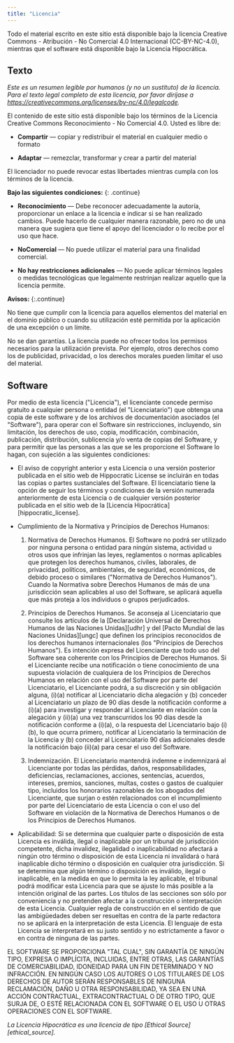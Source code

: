 ```yaml
---
title: "Licencia"
---
```


Todo el material escrito en este sitio está disponible bajo la licencia Creative
Commons - Atribución - No Comercial 4.0 Internacional (CC-BY-NC-4.0), mientras
que el software está disponible bajo la Licencia Hipocrática.

## Texto

*Este es un resumen legible por humanos (y no un sustituto) de la licencia. Para
el texto legal completo de esta licencia, por favor diríjase a
<https://creativecommons.org/licenses/by-nc/4.0/legalcode>.*

El contenido de este sitio está disponible bajo los términos de la Licencia
Creative Commons Reconocimiento - No Comercial 4.0. Usted es libre de:

-   **Compartir** — copiar y redistribuir el material en cualquier medio o
    formato

-   **Adaptar** — remezclar, transformar y crear a partir del material 

El licenciador no puede revocar estas libertades mientras cumpla con los
términos de la licencia.

**Bajo las siguientes condiciones:** 
{: .continue}

-   **Reconocimiento** —  Debe reconocer adecuadamente la autoría, proporcionar
    un enlace a la licencia e indicar si se han realizado cambios. Puede hacerlo
    de cualquier manera razonable, pero no de una manera que sugiera que tiene el
    apoyo del licenciador o lo recibe por el uso que hace.

-   **NoComercial** —  No puede utilizar el material para una finalidad
    comercial.

-   **No hay restricciones adicionales** — No puede aplicar términos legales o
    medidas tecnológicas que legalmente restrinjan realizar aquello que la
    licencia permite.

**Avisos:** 
{:.continue}

No tiene que cumplir con la licencia para aquellos elementos del material en el
dominio público o cuando su utilización esté permitida por la aplicación de una
excepción o un límite.

No se dan garantías. La licencia puede no ofrecer todos los permisos necesarios
para la utilización prevista. Por ejemplo, otros derechos como los de
publicidad, privacidad, o los derechos morales pueden limitar el uso del
material.

## Software

Por medio de esta licencia ("Licencia"), el licenciante concede permiso gratuito
a cualquier persona o entidad (el "Licenciatario") que obtenga una copia de este
software y de los archivos de documentación asociados (el "Software"), para
operar con el Software sin restricciones, incluyendo, sin limitación, los
derechos de uso, copia, modificación, combinación, publicación, distribución,
sublicencia y/o venta de copias del Software, y para permitir que las personas a
las que se les proporcione el Software lo hagan, con sujeción a las siguientes
condiciones:

-   El aviso de copyright anterior y esta Licencia o una versión posterior
    publicada en el sitio web de Hippocratic License se incluirán en todas las
    copias o partes sustanciales del Software. El licenciatario tiene la opción de
    seguir los términos y condiciones de la versión numerada anteriormente de esta
    Licencia o de cualquier versión posterior publicada en el sitio web de la
    [Licencia Hipocrática][hippocratic_license].

-   Cumplimiento de la Normativa y Principios de Derechos Humanos:

    1.  Normativa de Derechos Humanos. El Software no podrá ser utilizado por
	ninguna persona o entidad para ningún sistema, actividad u otros usos
        que infrinjan las leyes, reglamentos o normas aplicables que protegen los
        derechos humanos, civiles, laborales, de privacidad, políticos, ambientales, de
        seguridad, económicos, de debido proceso o similares ("Normativa de Derechos
        Humanos"). Cuando la Normativa sobre Derechos Humanos de más de una jurisdicción
        sean aplicables al uso del Software, se aplicará aquella que más proteja a los
        individuos o grupos perjudicados.

    2.  Principios de Derechos Humanos. Se aconseja al Licenciatario que
	consulte los artículos de la [Declaración Universal de Derechos Humanos
        de las Naciones Unidas][udhr] y del [Pacto Mundial de las Naciones Unidas][ungc]
        que definen los principios reconocidos de los derechos humanos internacionales
        (los "Principios de Derechos Humanos"). Es intención expresa del Licenciante que
        todo uso del Software sea coherente con los Principios de Derechos Humanos. Si
        el Licenciante recibe una notificación o tiene conocimiento de una supuesta
        violación de cualquiera de los Principios de Derechos Humanos en relación con el
        uso del Software por parte del Licenciatario, el Licenciante podrá, a su
        discreción y sin obligación alguna, (i)(a) notificar al Licenciatario dicha
        alegación y (b) conceder al Licenciatario un plazo de 90 días desde la
        notificación conforme a (i)(a) para investigar y responder al Licenciante en
        relación con la alegación y (ii)(a) una vez transcurridos los 90 días desde la
        notificación conforme a (i)(a),  o la respuesta del Licenciatario bajo (i)(b),
        lo que ocurra primero, notificar al Licenciatario la terminación de la Licencia
        y (b) conceder al Licenciatario 90 días adicionales desde la notificación bajo
        (ii)(a) para cesar el uso del Software.

    3.  Indemnización. El Licenciatario mantendrá indemne e indemnizará al
	Licenciante por todas las pérdidas, daños, responsabilidades,
        deficiencias, reclamaciones, acciones, sentencias, acuerdos, intereses, premios,
        sanciones, multas, costes o gastos de cualquier tipo, incluidos los honorarios
        razonables de los abogados del Licenciante, que surjan o estén relacionados con
        el incumplimiento por parte del Licenciatario de esta Licencia o con el uso del
        Software en violación de la Normativa de Derechos Humanos o de los Principios de
        Derechos Humanos.


-    Aplicabilidad: Si se determina que cualquier parte o disposición de esta
     Licencia es inválida, ilegal o inaplicable por un tribunal de jurisdicción
     competente, dicha invalidez, ilegalidad o inaplicabilidad no afectará a ningún
     otro término o disposición de esta Licencia ni invalidará o hará inaplicable
     dicho término o disposición en cualquier otra jurisdicción.  Si se determina que
     algún término o disposición es inválido, ilegal o inaplicable, en la medida en
     que lo permita la ley aplicable, el tribunal podrá modificar esta Licencia para
     que se ajuste lo más posible a la intención original de las partes.  Los títulos
     de las secciones son sólo por conveniencia y no pretenden afectar a la
     construcción o interpretación de esta Licencia.  Cualquier regla de construcción
     en el sentido de que las ambigüedades deben ser resueltas en contra de la parte
     redactora no se aplicará en la interpretación de esta Licencia. El lenguaje de
     esta Licencia se interpretará en su justo sentido y no estrictamente a favor o
     en contra de ninguna de las partes.

EL SOFTWARE SE PROPORCIONA "TAL CUAL", SIN GARANTÍA DE NINGÚN TIPO, EXPRESA O
IMPLÍCITA, INCLUIDAS, ENTRE OTRAS, LAS GARANTÍAS DE COMERCIABILIDAD, IDONEIDAD
PARA UN FIN DETERMINADO Y NO INFRACCIÓN. EN NINGÚN CASO LOS AUTORES O LOS
TITULARES DE LOS DERECHOS DE AUTOR SERÁN RESPONSABLES DE NINGUNA RECLAMACIÓN,
DAÑO U OTRA RESPONSABILIDAD, YA SEA EN UNA ACCIÓN CONTRACTUAL, EXTRACONTRACTUAL
O DE OTRO TIPO, QUE SURJA DE, O ESTÉ RELACIONADA CON EL SOFTWARE O EL USO U
OTRAS OPERACIONES CON EL SOFTWARE.

*La Licencia Hipocrática es una licencia de tipo [Ethical Source][ethical_source].*
